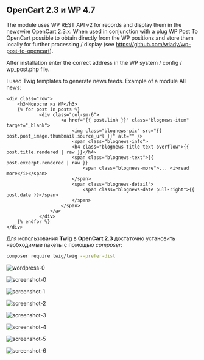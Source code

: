 ## OpenCart 2.3 и WP 4.7
The module uses WP REST API v2 for records and display them in the newswire OpenCart 2.3.x.  When used in conjunction with a plug WP Post To OpenCart possible to obtain directly from the WP positions and store them locally for further processing / display (see https://github.com/wlady/wp-post-to-opencart).

 After installation enter the correct address in the WP system / config / wp_post.php file.

 I used Twig templates to generate news feeds.  Example of a module All news:
```
<div class="row">
    <h3>Новости из WP</h3>
    {% for post in posts %}
            <div class="col-sm-6">
                    <a href="{{ post.link }}" class="blognews-item" target="_blank">
                        <img class="blognews-pic" src="{{ post.post_image.thumbnail.source_url }}" alt="" />
                        <span class="blognews-info">
                        <h4 class="blognews-title text-overflow">{{ post.title.rendered | raw }}</h4>
                        <span class="blognews-text">{{ post.excerpt.rendered | raw }}
                            <span class="blognews-more">... <i>read more</i></span>
                        </span>
                        <span class="blognews-detail">
                            <span class="blognews-date pull-right">{{ post.date }}</span>
                        </span>
                    </span>
                </a>
            </div>
    {% endfor %}
</div>
```


Для использования **Twig** в **OpenCart 2.3** достаточно установить необходимые пакеты с помощью _composer_:

```sh
composer require twig/twig --prefer-dist
```

![wordpress-0](wordpress-0.png)

![screenshot-0](screenshot-0.png)

![screenshot-1](screenshot-1.png)

![screenshot-2](screenshot-2.png)

![screenshot-3](screenshot-3.png)

![screenshot-4](screenshot-4.png)

![screenshot-5](screenshot-5.png)

![screenshot-6](screenshot-6.png)

